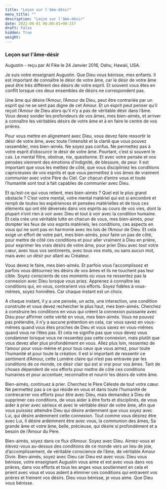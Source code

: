 ```yaml
---
title: "Leçon sur l'âme-désir"
menu_title: ""
description: "Leçon sur l'âme-désir"
date: 2022-06-01 06:00:01+00:157
draft: False
hidden: True
weight:
---
```

### Leçon sur l'âme-désir

Augustin - reçu par Al Fike le 24 Janvier 2016, Oahu, Hawaii, USA.

Je suis votre enseignant Augustin. Que Dieu vous bénisse, mes enfants. Il est important de connaître le désir de votre âme, car le désir de votre âme peut être très différent des désirs de votre esprit. Et souvent vous êtes en conflit lorsque ces deux ensembles de désirs ne correspondent pas.

Une âme qui désire l’Amour, l’Amour de Dieu, peut être contrariée par un esprit qui ne se sent pas digne de cet Amour. Et un esprit peut penser qu’il reçoit l’Amour de Dieu alors qu’il n’y a pas de véritable désir dans l’âme. Vous devez sonder les profondeurs de vos âmes, mes bien-aimés, et arriver à connaître les véritables désirs de votre âme et à en faire le centre de vos prières.

Pour vous mettre en alignement avec Dieu, vous devez faire ressortir le désir de votre âme, avec toute l’intensité et la clarté que vous pouvez rassembler, mes bien-aimés. Ne soyez pas confus. Ne permettez pas à votre esprit d’obscurcir le désir de votre âme. Pourtant, c’est si souvent le cas. Le mental filtre, obstrue, nie, questionne. Et avec votre pensée et vos pensées viennent des émotions d’indignité, de blessure, de peur. Il est important que vous les mettiez de côté, que vous discipliniez les conditions capricieuses de vos esprits et que vous permettiez à vos âmes de vraiment communier avec votre Père du Ciel. Car chacun d’entre vous et toute l’humanité sont tout à fait capables de communier avec Dieu.

Et qu’est-ce qui vous retient, mes bien-aimés ? Quel est le plus grand obstacle ? C’est votre mental, votre mental matériel qui est si encombré et rempli de toutes les expériences et pensées matérielles et de tous ces éléments qui ont été déversés dans vos esprits au cours de vos vies, dont la plupart n’ont rien à voir avec Dieu et tout à voir avec la condition humaine. Et cela crée une véritable lutte en chacun de vous, mes bien-aimés, pour dompter les feux de vos esprits matériels, les conditions, ces aspects en vous qui ne sont pas en harmonie avec les lois de l’Amour de Dieu. Et cela exige un effort de votre part, mes bien-aimés, pour faire un pas de côté, pour mettre de côté ces conditions et pour aller vraiment à Dieu en prière, pour exprimer les vrais désirs de votre âme, pour prier Dieu avec tout votre cœur, avec tous vos sentiments, avec tous vos mots, ou sans aucun mot, mais avec un désir pur allant au Créateur.

Vous devez le faire, mes bien-aimés. Et parfois vous l’accomplissez et parfois vous détournez les désirs de vos âmes et ils ne touchent pas leur cible. Soyez conscients de ces moments où vous ne ressentez pas la connexion avec Dieu lorsque vous priez. Apprenez à connaître les conditions qui, en vous, contrarient vos efforts. Soyez fidèles à vous-mêmes, soyez honnêtes. Car chaque instant est un choix.

A chaque instant, il y a une pensée, un acte, une interaction, une condition construite et vous devez rechercher le plus haut, mes bien-aimés. Cherchez à construire les conditions en vous qui créent la connexion puissante avec Dieu pour affirmer cette vérité en vous, mes bien-aimés. Vous ne pouvez pas prétendre, il n’y a aucune prétention en cela, car vous savez en vous-mêmes quand vous êtes proches de Dieu et vous savez en vous-mêmes quand vous ne l’êtes pas. Et cela ne signifie pas que vous devez vous condamner lorsque vous ne ressentez pas cette connexion, mais plutôt que vous devez aller plus profondément en vous. Allez plus loin, ressentez de l’amour pour vous-même et pour tous ceux que vous aimez, pour toute l’humanité et pour toute la création. Il est si important de ressentir ce sentiment d’Amour, cette Lumière claire qui n’est pas entravée par les conditions de ce monde, ce désir clair qui est si vrai pour vos âmes. Tant de choses dépendent de vos efforts pour mettre de côté ces conditions humaines et pour accentuer, reconnaître et nourrir les désirs de votre âme.

Bien-aimés, continuez à prier. Cherchez le Père Céleste de tout votre cœur. Ne permettez pas à ce qui réside en vous et dans toute l’humanité de contrecarrer vos efforts pour être avec Dieu, mais demandez à Dieu de supprimer ces conditions, de vous aider à être forts et disciplinés, de vous aider à prier avec sérieux et avec le véritable désir de votre âme, afin que vous puissiez atteindre Dieu qui désire ardemment que vous soyez avec Lui, qui désire ardemment cette connexion. Tout comme vous désirez être avec Lui, Il désire ardemment être avec vous, la communion des âmes, Sa grande âme et votre âme, belle, précieuse, qui désire si profondément et a besoin de l’Amour du Père.

Bien-aimés, soyez dans ce flux d’Amour. Soyez avec Dieu. Aimez-vous et élevez-vous au-dessus des conditions de ce monde vers un lieu de joie, d’accomplissement, de véritable conscience de l’âme, de véritable Amour Divin. Bien-aimés, soyez avec Dieu car Dieu est avec vous. Dieu vous bénisse, votre enseignant Augustin vous aime et est avec vous dans vos prières, dans vos efforts et tous les anges vous soutiennent en cela et prient avec vous et vous aident à éliminer ces conditions qui entravent vos prières et freinent vos désirs. Dieu vous bénisse, je vous aime. Que Dieu vous bénisse.
